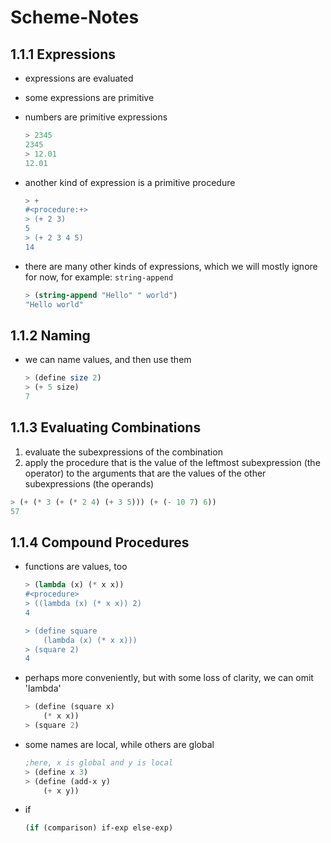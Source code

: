 # Scheme-Notes

## 1.1.1 Expressions
- expressions are evaluated
- some expressions are primitive
- numbers are primitive expressions
  ```scheme
  > 2345
  2345
  > 12.01
  12.01
  ```
  
- another kind of expression is a primitive procedure
  ```scheme
  > +
  #<procedure:+>
  > (+ 2 3)
  5
  > (+ 2 3 4 5)
  14
  ```
  
- there are many other kinds of expressions, which we will mostly ignore for now, for example: `string-append`
  ```scheme
  > (string-append "Hello" " world")
  "Hello world"
  ```
  
## 1.1.2 Naming
- we can name values, and then use them
  ```scheme
  > (define size 2)
  > (+ 5 size)
  7
  ```
  
## 1.1.3 Evaluating Combinations
1. evaluate the subexpressions of the combination
2. apply the procedure that is the value of the leftmost subexpression (the operator) to the arguments that are the values of the other subexpressions (the operands)
  ```scheme
  > (+ (* 3 (+ (* 2 4) (+ 3 5))) (+ (- 10 7) 6))
  57
  ```

## 1.1.4  Compound Procedures
- functions are values, too
  ```scheme
  > (lambda (x) (* x x))
  #<procedure>
  > ((lambda (x) (* x x)) 2)
  4
  
  > (define square
      (lambda (x) (* x x)))
  > (square 2)
  4
  ```
  
- perhaps more conveniently, but with some loss of clarity, we can omit 'lambda'
  ```scheme
  > (define (square x) 
      (* x x))
  > (square 2)
  ```
  
- some names are local, while others are global
  ```scheme
  ;here, x is global and y is local
  > (define x 3)
  > (define (add-x y)
      (+ x y))
  ```
  
  
- if
  ```scheme
  (if (comparison) if-exp else-exp)
  ```
